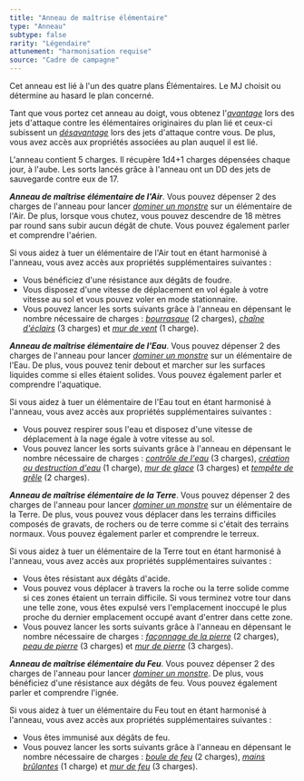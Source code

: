 ```yaml
---
title: "Anneau de maîtrise élémentaire"
type: "Anneau"
subtype: false
rarity: "Légendaire"
attunement: "harmonisation requise"
source: "Cadre de campagne"
---
```

Cet anneau est lié à l'un des quatre plans Élémentaires. Le MJ choisit ou détermine au hasard le plan concerné.

Tant que vous portez cet anneau au doigt, vous obtenez l'[_avantage_](/utiliser-les-caracteristiques/#avantage-et-desavantage) lors des jets d'attaque contre les élémentaires originaires du plan lié et ceux-ci subissent un [_désavantage_](/utiliser-les-caracteristiques/#avantage-et-desavantage) lors des jets d'attaque contre vous. De plus, vous avez accès aux propriétés associées au plan auquel il est lié.

L'anneau contient 5 charges. Il récupère 1d4+1 charges dépensées chaque jour, à l'aube. Les sorts lancés grâce à l'anneau ont un DD des jets de sauvegarde contre eux de 17.

***Anneau de maîtrise élémentaire de l'Air***. Vous pouvez dépenser 2 des charges de l'anneau pour lancer [_dominer un monstre_](/grimoire/dominer-un-monstre/) sur un élémentaire de l'Air. De plus, lorsque vous chutez, vous pouvez descendre de 18 mètres par round sans subir aucun dégât de chute. Vous pouvez également parler et comprendre l'aérien.

Si vous aidez à tuer un élémentaire de l'Air tout en étant harmonisé à l'anneau, vous avez accès aux propriétés supplémentaires suivantes :
* Vous bénéficiez d'une résistance aux dégâts de foudre.
* Vous disposez d'une vitesse de déplacement en vol égale à votre vitesse au sol et vous pouvez voler en mode stationnaire.
* Vous pouvez lancer les sorts suivants grâce à l'anneau en dépensant le nombre nécessaire de charges : [_bourrasque_](/grimoire/bourrasque/) (2 charges), [_chaîne d'éclairs_](/grimoire/chaine-d-eclairs/) (3 charges) et [_mur de vent_](/grimoire/mur-de-vent/) (1 charge).

***Anneau de maîtrise élémentaire de l'Eau***. Vous pouvez dépenser 2 des charges de l'anneau pour lancer [_dominer un monstre_](/grimoire/dominer-un-monstre/) sur un élémentaire de l'Eau. De plus, vous pouvez tenir debout et marcher sur les surfaces liquides comme si elles étaient solides. Vous pouvez également parler et comprendre l'aquatique.

Si vous aidez à tuer un élémentaire de l'Eau tout en étant harmonisé à l'anneau, vous avez accès aux propriétés supplémentaires suivantes :
* Vous pouvez respirer sous l'eau et disposez d'une vitesse de déplacement à la nage égale à votre vitesse au sol.
* Vous pouvez lancer les sorts suivants grâce à l'anneau en dépensant le nombre nécessaire de charges : [_contrôle de l'eau_](/grimoire/controle-de-l-eau/) (3 charges), [_création ou destruction d'eau_](/grimoire/creation-ou-destruction-d-eau/) (1 charge), [_mur de glace_](/grimoire/mur-de-glace/) (3 charges) et [_tempête de grêle_](/grimoire/tempete-de-grele/) (2 charges).

***Anneau de maîtrise élémentaire de la Terre***. Vous pouvez dépenser 2 des charges de l'anneau pour lancer [_dominer un monstre_](/grimoire/dominer-un-monstre/) sur un élémentaire de la Terre. De plus, vous pouvez vous déplacer dans les terrains difficiles composés de gravats, de rochers ou de terre comme si c'était des terrains normaux. Vous pouvez également parler et comprendre le terreux.

Si vous aidez à tuer un élémentaire de la Terre tout en étant harmonisé à l'anneau, vous avez accès aux propriétés supplémentaires suivantes :
* Vous êtes résistant aux dégâts d'acide.
* Vous pouvez vous déplacer à travers la roche ou la terre solide comme si ces zones étaient un terrain difficile. Si vous terminez votre tour dans une telle zone, vous êtes expulsé vers l'emplacement inoccupé le plus proche du dernier emplacement occupé avant d'entrer dans cette zone.
* Vous pouvez lancer les sorts suivants grâce à l'anneau en dépensant le nombre nécessaire de charges : [_façonnage de la pierre_](/grimoire/faconnage-de-la-pierre/) (2 charges), [_peau de pierre_](/grimoire/peau-de-pierre/) (3 charges) et [_mur de pierre_](/grimoire/mur-de-pierre/) (3 charges).

***Anneau de maîtrise élémentaire du Feu***. Vous pouvez dépenser 2 des charges de l'anneau pour lancer [_dominer un monstre_](/grimoire/dominer-un-monstre/). De plus, vous bénéficiez d'une résistance aux dégâts de feu. Vous pouvez également parler et comprendre l'ignée.

Si vous aidez à tuer un élémentaire du Feu tout en étant harmonisé à l'anneau, vous avez accès aux propriétés supplémentaires suivantes :
* Vous êtes immunisé aux dégâts de feu.
* Vous pouvez lancer les sorts suivants grâce à l'anneau en dépensant le nombre nécessaire de charges : [_boule de feu_](/grimoire/boule-de-feu/) (2 charges), [_mains brûlantes_](/grimoire/mains-brulantes/) (1 charge) et [_mur de feu_](/grimoire/mur-de-feu/) (3 charges).
